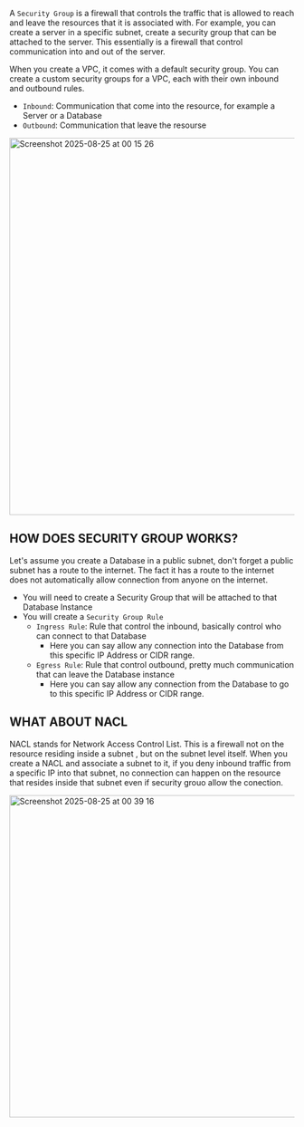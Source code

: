 

A `Security Group` is a firewall that controls the traffic that is allowed to reach and leave the resources that it is associated with. 
For example, you can create a server in a specific subnet, create a security group that can be attached to the server.
This essentially is a firewall that control communication into and out of the server.

When you create a VPC, it comes with a default security group. You can create a custom security groups for a VPC, 
each with their own inbound and outbound rules.
- `Inbound`: Communication that come into the resource, for example a Server or a Database
- `Outbound`: Communication that leave the resourse 

<img width="1161" height="666" alt="Screenshot 2025-08-25 at 00 15 26" src="https://github.com/user-attachments/assets/6ad024b2-4d87-4915-86fb-af15ced09c84" />

## HOW DOES SECURITY GROUP WORKS?
Let's assume you create a Database in a public subnet, don't forget a public subnet has a route to the internet. The fact it has a 
route to the internet does not automatically allow connection from anyone on the internet. 
- You will need to create a Security Group that will be attached to that Database Instance
- You will create a `Security Group Rule`
  - `Ingress Rule`: Rule that control the inbound, basically control who can connect to that Database
    - Here you can say allow any connection into the Database from this specific IP Address or CIDR range.
  - `Egress Rule`: Rule that control outbound, pretty much communication that can leave the Database instance
    - Here you can say allow any connection from the Database to go to this specific IP Address or CIDR range.

## WHAT ABOUT NACL
NACL stands for Network Access Control List. This is a firewall not on the resource residing inside a subnet , but on the subnet level itself. When you create a NACL and associate a subnet to it, if you deny inbound traffic from a specific IP into that subnet,
no connection can happen on the resource that resides inside that subnet even if security grouo allow the conection.

<img width="1189" height="569" alt="Screenshot 2025-08-25 at 00 39 16" src="https://github.com/user-attachments/assets/9425bbef-8a79-4aad-940b-a5ccc6b6ee09" />

